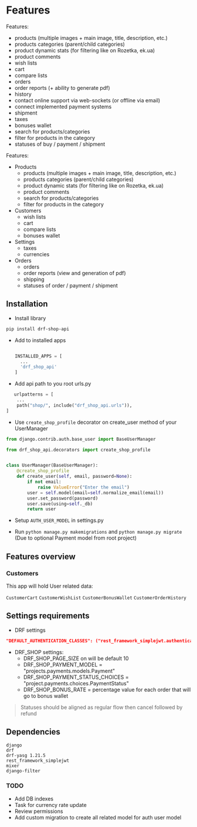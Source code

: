# Features

Features:

- products (multiple images + main image, title, description, etc.)
- products categories (parent/child categories)
- product dynamic stats (for filtering like on Rozetka, ek.ua)
- product comments
- wish lists
- cart
- compare lists
- orders
- order reports (+ ability to generate pdf)
- history
- contact online support via web-sockets (or offline via email)
- connect implemented payment systems
- shipment
- taxes
- bonuses wallet
- search for products/categories
- filter for products in the category
- statuses of buy / payment / shipment

Features:

- Products
  - products (multiple images + main image, title, description, etc.)
  - products categories (parent/child categories)
  - product dynamic stats (for filtering like on Rozetka, ek.ua)
  - product comments
  - search for products/categories
  - filter for products in the category
- Customers
  - wish lists
  - cart
  - compare lists
  - bonuses wallet
- Settings
  - taxes
  - currencies
- Orders
  - orders
  - order reports (view and generation of pdf)
  - shipping
  - statuses of order / payment / shipment

## Installation

- Install library

```bash
pip install drf-shop-api
```

- Add to installed apps

  ```python

  INSTALLED_APPS = [
    ...
    'drf_shop_api'
  ]
  ```

- Add api path to you root urls.py

```python
   urlpatterns = [
    ...
    path("shop/", include("drf_shop_api.urls")),
]
```

- Use `create_shop_profile` decorator on create_user method of your UserManager

```python
from django.contrib.auth.base_user import BaseUserManager

from drf_shop_api.decorators import create_shop_profile


class UserManager(BaseUserManager):
    @create_shop_profile
    def create_user(self, email, password=None):
        if not email:
            raise ValueError("Enter the email")
        user = self.model(email=self.normalize_email(email))
        user.set_password(password)
        user.save(using=self._db)
        return user
```

- Setup `AUTH_USER_MODEL` in settings.py

- Run `python manage.py makemigrations` and `python manage.py migrate` (Due to optional Payment model from root project)

## Features overview

### Customers

This app will hold User related data:

`CustomerCart`
`CustomerWishList`
`CustomerBonusWallet`
`CustomerOrderHistory`

## Settings requirements

- DRF settings

```json
"DEFAULT_AUTHENTICATION_CLASSES": ("rest_framework_simplejwt.authentication.JWTAuthentication",)
```

- DRF_SHOP settings:
  - DRF_SHOP_PAGE_SIZE on will be default 10
  - DRF_SHOP_PAYMENT_MODEL = "projects.payments.models.Payment"
  - DRF_SHOP_PAYMENT_STATUS_CHOICES = "project.payments.choices.PaymentStatus"
  - DRF_SHOP_BONUS_RATE = percentage value for each order that will go to bonus wallet

> Statuses should be aligned as regular flow then cancel followed by refund

## Dependencies

    django
    drf
    drf-yasg 1.21.5
    rest_framework_simplejwt
    mixer
    django-filter

### TODO

- Add DB indexes
- Task for currency rate update
- Review permissions
- Add custom migration to create all related model for auth user model
